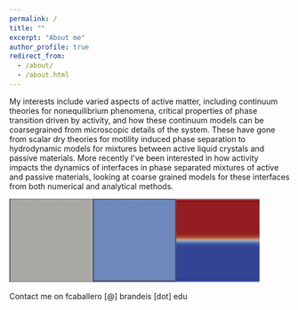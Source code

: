 ```yaml
---
permalink: /
title: ""
excerpt: "About me"
author_profile: true
redirect_from: 
  - /about/
  - /about.html
---
```


My interests include varied aspects of active matter, including continuum theories for nonequilibrium phenomena, critical properties of phase transition driven by activity, and how these continuum models can be coarsegrained from microscopic details of the system. These have gone from scalar dry theories for motility induced phase separation to hydrodynamic models for mixtures between active liquid crystals and passive materials. More recently I've been interested in how activity impacts the dynamics of interfaces in phase separated mixtures of active and passive materials, looking at coarse grained models for these interfaces from both numerical and analytical methods.

<img src='/images/equ_l.gif'><img src='/images/aps_l.gif'><img src='/images/mix_l.gif'>

Contact me on fcaballero [@] brandeis [dot] edu
